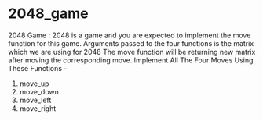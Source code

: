 # 2048_game


2048 Game  :
2048 is a game and you are expected to implement the move function for this game.
Arguments passed to the four functions is the matrix which we are using for 2048
The move function will be returning new matrix after moving the corresponding move.
Implement All The Four Moves Using These Functions -
1. move_up
2. move_down
3. move_left
4. move_right
